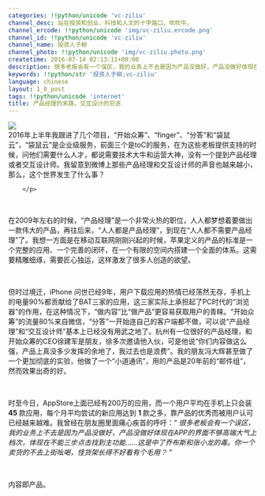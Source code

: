```yaml
---
categories: !!python/unicode 'vc-ziliu'
channel_desc: 站在投资和创业，科技和人文的十字路口，吹吹牛。
channel_ercode: !!python/unicode 'img/vc-ziliu.ercode.png'
channel_id: !!python/unicode 'vc-ziliu'
channel_name: 投资人子柳
channel_photo: !!python/unicode 'img/vc-ziliu.photo.png'
createtime: 2016-07-14 02:13:11+00:00
description: 很多老板会有一个误区，我的业务上不去是因为产品没做好，产品没做好体现在APP的界面不够高端大气上档次，体现在不能三步点击找到主功能……这是中了乔布斯和张小龙的毒。你一个卖货的不去上街吆喝，怪货架长得不好看有个毛用？
keywords: !!python/str '投资人子柳,vc-ziliu'
language: chinese
layout: 1_0_post
tags: !!python/unicode 'internet'
title: 产品经理的末路，交互设计的穷途
---
```

<div class="rich_media_content" id="js_content">
<p>
<img data-ratio="0.6672661870503597" data-s="300,640" data-src="" data-type="jpeg" data-w="" src="{{ '/img/5pjrn0aic1L3icZtSVO80I6ZdK1v2JozgbicnzgW9zZG82JJIKYdko94RLHuSEDFy3RMickSNBVJfAzCXMVlYDNoJQ.jpeg' | prepend: site.img | replace: '//','/' }}"/>
<br/>
          2016年上半年我跟进了几个项目，“开始众筹”、“finger”、“分答”和“袋鼠云”，“袋鼠云”是企业级服务，前面三个是toC的服务，在为这些老板提供支持的时候，问他们需要什么人才，都说需要技术大牛和运营大神，没有一个提到产品经理或者交互设计师。我留意到微博上那些产品经理和交互设计师的声音也越来越小，那么，这个世界发生了什么事？
         
        </p>
<p>
<br/>
</p>
<p>
         在2009年左右的时候，“产品经理”是一个非常火热的职位，人人都梦想着要做出一款伟大的产品，再往后来，“人人都是产品经理”，到现在“人人都不需要产品经理”了。我想一方面是在移动互联网刚刚兴起的时候，苹果定义的产品的标准是一个完整的应用、一个完善的闭环，在一个有限的空间内搭建一个全面的体系。这需要精雕细琢，需要匠心独运，这样激发了很多人创造的欲望。
        </p>
<p>
<br/>
</p>
<p>
         但时过境迁，iPhone 问世已经9年，用户下载应用的热情已经荡然无存，手机上的电量90%都贡献给了BAT三家的应用，这三家实际上承担起了PC时代的“浏览器”的作用，在这种情况下，“做内容”比“做产品”更容易获取用户的青睐。“开始众筹”的流量80%来自微信，“分答”一开始连自己的客户端都不做，可以说“产品经理”和“交互设计师”基本上已经没有用武之地了。杭州有一位很好的产品经理，和开始众筹的CEO徐建军是朋友，徐多次邀请他入伙，可是他说“你们内容做这么强，产品上真没多少发挥的余地了，我过去也是浪费”。我的朋友冯大辉甚至做了一个更加彻底的实验，他做了一个“小道通讯”，用的产品是20年前的“邮件组”，然而效果出奇的好。
        </p>
<p>
<br/>
</p>
<p>
         时至今日，AppStore上面已经有200万的应用，而一个用户平均在手机上只会装
         <strong>
          45
         </strong>
         款应用，每个月平均尝试的新应用达到
         <strong>
          1
         </strong>
         款之多，靠产品的优秀而被用户认可已经越来越难。我曾经在朋友圈里面痛心疾首的呼吁：“
         <em>
          很多老板会有一个误区，我的业务上不去是因为产品没做好，产品没做好体现在APP的界面不够高端大气上档次，体现在不能三步点击找到主功能……这是中了乔布斯和张小龙的毒。你一个卖货的不去上街吆喝，怪货架长得不好看有个毛用？
         </em>
         ”
         <br/>
</p>
<p>
<br/>
</p>
<p>
         内容即产品。
        </p>
</div>